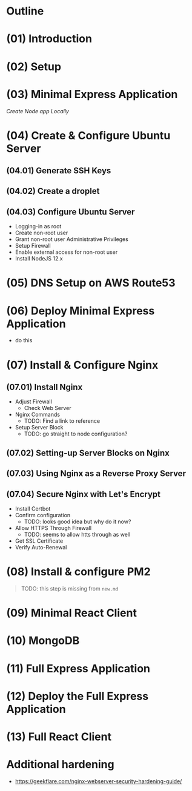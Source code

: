 # Outline

# (01) Introduction

# (02) Setup

# (03) Minimal Express Application

_Create Node app Locally_

# (04) Create & Configure Ubuntu Server

## (04.01) Generate SSH Keys

## (04.02) Create a droplet

## (04.03) Configure Ubuntu Server

- Logging-in as root
- Create non-root user
- Grant non-root user Administrative Privileges
- Setup Firewall
- Enable external access for non-root user
- Install NodeJS 12.x

# (05) DNS Setup on AWS Route53

# (06) Deploy Minimal Express Application
- do this

# (07) Install & Configure Nginx

## (07.01) Install Nginx

- Adjust Firewall
  - Check Web  Server  
- Nginx Commands
  - TODO: Find a link to reference
- Setup Server Block
  - TODO: go straight to node configuration?

## (07.02) Setting-up Server Blocks on Nginx

## (07.03) Using Nginx as a Reverse Proxy Server

## (07.04) Secure Nginx with Let's Encrypt

- Install Certbot
- Confirm configuration
  - TODO: looks good idea but why do it now?
- Allow HTTPS Through Firewall
  - TODO: seems to allow htts through as well
- Get SSL Certificate
- Verify Auto-Renewal

# (08) Install & configure PM2
> TODO: this step is missing from `new.md`

# (09) Minimal React Client

# (10) MongoDB

# (11) Full Express Application

# (12) Deploy the Full Express Application


# (13) Full React Client




# Additional hardening
- https://geekflare.com/nginx-webserver-security-hardening-guide/
